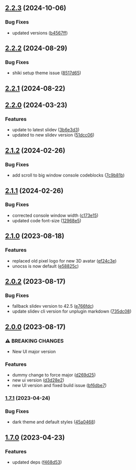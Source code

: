 

## [2.2.3](https://github.com/alvarosaburido/slidev-theme-penguin/compare/v2.2.2...v2.2.3) (2024-10-06)


### Bug Fixes

* updated versions ([b4567ff](https://github.com/alvarosaburido/slidev-theme-penguin/commit/b4567ff853daaa95eadbab93aaf13f7e94a93880))

## [2.2.2](https://github.com/alvarosaburido/slidev-theme-penguin/compare/v2.2.1...v2.2.2) (2024-08-29)


### Bug Fixes

* shiki setup theme issue ([8517d65](https://github.com/alvarosaburido/slidev-theme-penguin/commit/8517d652d8069d8fda9af655743ebc164a806b7a))

## [2.2.1](https://github.com/alvarosaburido/slidev-theme-penguin/compare/v2.2.0...v2.2.1) (2024-08-22)

## [2.2.0](https://github.com/alvarosaburido/slidev-theme-penguin/compare/v2.1.2...v2.2.0) (2024-03-23)


### Features

* update to latest slidev ([3b6e3d3](https://github.com/alvarosaburido/slidev-theme-penguin/commit/3b6e3d3bf594039687924b1b757ab8ecdb61a403))
* updated to new slidev version ([51dcc06](https://github.com/alvarosaburido/slidev-theme-penguin/commit/51dcc069334b8b2610f3931959dec12da8d5592f))

## [2.1.2](https://github.com/alvarosaburido/slidev-theme-penguin/compare/v2.1.1...v2.1.2) (2024-02-26)


### Bug Fixes

* add scroll to big window console codeblocks ([7c9b81b](https://github.com/alvarosaburido/slidev-theme-penguin/commit/7c9b81b8c18e14e9849ec3a65d80d2ce08c3a441))

## [2.1.1](https://github.com/alvarosaburido/slidev-theme-penguin/compare/v2.1.0...v2.1.1) (2024-02-26)


### Bug Fixes

* corrected console window width ([c173e15](https://github.com/alvarosaburido/slidev-theme-penguin/commit/c173e15394c086b1ec3ca9f9fffa02806b993f56))
* updated code font-size ([12968e5](https://github.com/alvarosaburido/slidev-theme-penguin/commit/12968e51b6f72f5e3755e7d2bc4724532a61a9ef))

## [2.1.0](https://github.com/alvarosaburido/slidev-theme-penguin/compare/v2.0.2...v2.1.0) (2023-08-18)


### Features

* replaced old pixel logo for new 3D avatar ([ef24c3e](https://github.com/alvarosaburido/slidev-theme-penguin/commit/ef24c3e313acf973e246dccbb22f352d0dcab732))
* unocss is now default ([e58825c](https://github.com/alvarosaburido/slidev-theme-penguin/commit/e58825c06b1797ce7d8bb739975feb916b13966b))

## [2.0.2](https://github.com/alvarosaburido/slidev-theme-penguin/compare/v2.0.0...v2.0.2) (2023-08-17)


### Bug Fixes

* fallback slidev version to 42.5 ([e766fdc](https://github.com/alvarosaburido/slidev-theme-penguin/commit/e766fdc428bbc9bded52ff805c60a79af4ba1f5e))
* update slidev cli version for unplugin markdown ([735dc08](https://github.com/alvarosaburido/slidev-theme-penguin/commit/735dc08b9f8a368d5d9606340fd82cfef718e521))

## [2.0.0](https://github.com/alvarosaburido/slidev-theme-penguin/compare/v1.7.1...v2.0.0) (2023-08-17)


### ⚠ BREAKING CHANGES

* New UI major version

### Features

* dummy change to force major ([d269d25](https://github.com/alvarosaburido/slidev-theme-penguin/commit/d269d257ce73f10e963bbad7a4e04a46539e150b))
* new ui version ([d3d28e2](https://github.com/alvarosaburido/slidev-theme-penguin/commit/d3d28e2cc56daac1f57d05b5e5dfe0bc9add6673))
* new UI version and fixed build issue ([bf6dbe7](https://github.com/alvarosaburido/slidev-theme-penguin/commit/bf6dbe7c620ab20a82f389f5a125e043c8fa8032))

### [1.7.1](https://github.com/alvarosaburido/slidev-theme-penguin/compare/v1.7.0...v1.7.1) (2023-04-24)


### Bug Fixes

* dark theme and default styles ([45a0468](https://github.com/alvarosaburido/slidev-theme-penguin/commit/45a046895e9e561e1bf0635b1a34c6223ddc1207))

## [1.7.0](https://github.com/alvarosaburido/slidev-theme-penguin/compare/v1.6.1...v1.7.0) (2023-04-23)


### Features

* updated deps ([f468d53](https://github.com/alvarosaburido/slidev-theme-penguin/commit/f468d5365b2fd7671b53384ffdc4247fdd93da89))
